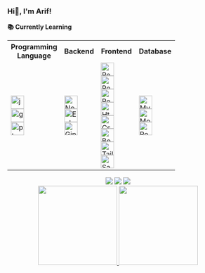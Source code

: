 ### Hi👋, I'm Arif!

<strong>:books: Currently Learning</strong>

  <table>
  <tr>
    <th>
      Programming <br/> Language
    </th>
    <th>
      Backend
    </th>
    <th>
      Frontend
    </th>
    <th>
      Database
    </th>

  </tr>
  <tr>
    <!-- PROGRAMMING LANGUAGE -->
    <td>
      <img src="https://img.shields.io/badge/JavaScript-F7DF1E?style=for-the-badge&logo=javascript&logoColor=black" alt="javascript" width="auto" height="30"/><br/>
      <img src="https://img.shields.io/badge/Go-00ADD8?style=for-the-badge&logo=go&logoColor=white" alt="go" width="auto" height="30"/><br/>
      <img src="https://img.shields.io/badge/PHP-777BB4?style=for-the-badge&logo=php&logoColor=white" alt="php" width="auto" height="30"/><br/>
    </td>
    <!-- BACKEND -->
    <td>
      <img src="https://img.shields.io/badge/node.js-6DA55F?style=for-the-badge&logo=node.js&logoColor=white" alt="Nodejs" width="auto" height="30"/><br/>
      <img src="" alt="Echo" width="auto" height="30"/><br/>
      <img src="" alt="Gin" width="auto" height="30"/><br/>
    </td>
    <!-- FRONTEND -->
    <td>
      <img src="https://img.shields.io/badge/react-%2320232a.svg?style=for-the-badge&logo=react&logoColor=%2361DAFB" alt="React.js" width="auto" height="30"/><br/>
      <img src="https://img.shields.io/badge/react_native-%2320232a.svg?style=for-the-badge&logo=react&logoColor=%2361DAFB" alt="React Native" width="auto" height="30"/><br/>
      <img src="https://img.shields.io/badge/redux-%23593d88.svg?style=for-the-badge&logo=redux&logoColor=white" alt="Redux" width="auto" height="30"/><br/>
      <img src="https://img.shields.io/badge/html5-%23E34F26.svg?style=for-the-badge&logo=html5&logoColor=white" alt="Html" width="auto" height="30"/><br/>
      <img src="https://img.shields.io/badge/css3-%231572B6.svg?style=for-the-badge&logo=css3&logoColor=white" alt="Css3" width="auto" height="30"/><br/>
      <img src="https://img.shields.io/badge/bootstrap-%23563D7C.svg?style=for-the-badge&logo=bootstrap&logoColor=white" alt="Bootstrap" width="auto" height="30"/><br/>
      <img src="https://img.shields.io/badge/tailwindcss-%2338B2AC.svg?style=for-the-badge&logo=tailwind-css&logoColor=white" alt="Tailwind" width="auto" height="30"/><br/>
      <img src="https://img.shields.io/badge/Sass-CC6699?style=for-the-badge&logo=sass&logoColor=white" alt="Sass" width="auto" height="30"/><br/>
    </td>
    <!-- DATABASE -->
    <td>
      <img src="https://img.shields.io/badge/mysql-%2300f.svg?style=for-the-badge&logo=mysql&logoColor=white" alt="Mysql" width="auto" height="30"/><br/>
      <img src="https://img.shields.io/badge/MongoDB-%234ea94b.svg?style=for-the-badge&logo=mongodb&logoColor=white" alt="Mongodb" width="auto" height="30"/><br/>
      <img src="https://img.shields.io/badge/postgres-%23316192.svg?style=for-the-badge&logo=postgresql&logoColor=white" alt="PostgreSQL" width="auto" height="30"/><br/>
    </td>
  </tr>
</table>

<div align ="center"> 
<a href="https://www.linkedin.com/in/arif-budiman-a1s3/" target="_blank"><img src="https://img.shields.io/badge/-LinkedIn-%23333?style=for-the-badge&logo=linkedin&logoColor=white" target="_blank"></a>
<a href = "mailto:arifbdmn69@gmail.com"><img src="https://img.shields.io/badge/-Gmail-%23333?style=for-the-badge&logo=gmail&logoColor=white" target="_blank"></a>
<a href="https://www.instagram.com/mashbens" target="_blank"><img src="https://img.shields.io/badge/-Instagram-%23333?style=for-the-badge&logo=instagram&logoColor=white" target="_blank"></a>
</div>
<div align="center">
  <a href="https://github.com/mashbens">
  <img height="180em" src="https://github-readme-stats.vercel.app/api?username=mashbens&show_icons=true&theme=dark&include_all_commits=true&count_private=true "/>
  <img height="180em" src="https://github-readme-stats.vercel.app/api/top-langs/?username=mashbens&layout=compact&langs_count=7&theme=dark"/>
</div>

<!-- Talk to me about
- Front-end development using **HTML, Javascript,CSS,Bootstrap**
- Backend development using **Flask,Django**
- Making for **Relational Database Management Systems**
- Robust full-stack system design implementation
- Desktop application development using **Flutter**(Still learning)
- Mobile application development using **Flutter and Kotlin**
- Creating scalable cloud architecture using **AWS Cloud**
- Solving Data structure and algorithm questions in **Java and Python** -->
